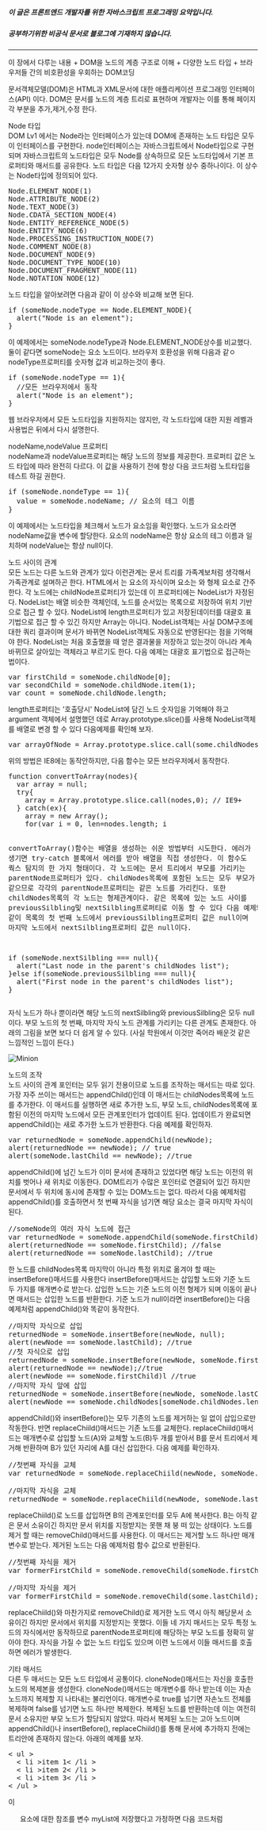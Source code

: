##### 이 글은 프론트엔드 개발자를 위한 자바스크립트 프로그래밍 요약입니다.
##### 공부하기위한 비공식 문서로 블로그에 기재하지 않습니다.
<hr>
이 장에서 다루는 내용  
+ DOM을 노드의 계층 구조로 이해  
+ 다양한 노드 타입
+ 브라우저들 간의 비호환성을 우회하는 DOM코딩  

문서객체모델(DOM)은 HTML과 XML문서에 대한 애플리케이션 프로그래밍 인터페이스(API) 이다. DOM은 문서를 노드의 계층 트리로 표현하며 개발자는 이를 통해 페이지 각 부분을 추가,제거,수정 한다.   

Node 타입  
DOM Lv1 에서는 Node라는 인터페이스가 있는데 DOM에 존재하는 노드 타입은 모두 이 인터페이스를 구현한다. node인터페이스는 자바스크립트에서 Node타입으로 구현되며 자바스크립트의 노드타입은 모두 Node를 상속하므로 모든 노드타입에서 기본 프로퍼티와 매서드를 공유한다. 노드 타입은 다음 12가지 숫자형 상수 중하나이다. 이 상수는 Node타입에 정의되어 있다.  
<pre>
Node.ELEMENT_NODE(1)
Node.ATTRIBUTE_NODE(2)
Node.TEXT_NODE(3)
Node.CDATA_SECTION_NODE(4)
Node.ENTITY_REFERENCE_NODE(5)
Node.ENTITY_NODE(6)
Node.PROCESSING_INSTRUCTION_NODE(7)
Node.COMMENT_NODE(8)
Node.DOCUMENT_NODE(9)
Node.DOCUMENT_TYPE_NODE(10)
Node.DOCUMENT_FRAGMENT_NODE(11)
Node.NOTATION_NODE(12)
</pre>
노드 타입을 알아보려면 다음과 같이 이 상수와 비교해 보면 된다.  
<pre>
if (someNode.nodeType == Node.ELEMENT_NODE){
  alert("Node is an element");
}
</pre>
이 예제에서는 someNode.nodeType과 Node.ELEMENT_NODE상수를 비교했다. 둘이 같다면 someNode는 요소 노드이다. 브라우저 호환성을 위해 다음과 같ㅇ nodeType프로퍼티를 숫자형 값과 비교하는것이 좋다.  
<pre>
if (someNode.nodeType == 1){
  //모든 브라우저에서 동작
  alert("Node is an element");
}
</pre>
웹 브라우저에서 모든 노드타입을 지원하지는 않지만, 각 노드타입에 대한 지원 레벨과 사용법은 뒤에서 다시 설명한다.  

nodeName,nodeValue 프로퍼티  
nodeName과 nodeValue프로퍼티는 해당 노드의 정보를 제공한다. 프로퍼티 값은 노드 타입에 따라 완전히 다르다. 이 값을 사용하기 전에 항상 다음 코드처럼 노트타입을 테스트 하길 권한다.  
<pre>
if (someNode.nondeType == 1){
  value = someNode.nodeName; // 요소의 테그 이름
}
</pre>
이 예제에서는 노드타입을 체크해서 노드가 요소임을 확인했다. 노드가 요소라면 nodeName값을 변수에 할당한다. 요소의 nodeName은 항상 요소의 테그 이름과 일치하며 nodeValue는 항상 null이다.  

노드 사이의 관계  
모든 노드는 다른 노드와 관계가 있다 이런관계는 문서 트리를 가족계보처럼 생각해서 가족관계로 설며하곤 한다. HTML에서 <body>는 <HTML>요소의 자식이며 <head>요소는 <body>와 형제 요소로 간주한다. 각 노드에는 childNode프로퍼티가 있는데 이 프로퍼티에는 NodeList가 자정된다. NodeList는 배열 비슷한 객체인데, 노드를 순서있는 목록으로 저장하여 위치 기반으로 접근 할 수 있다. NodeList에 length프로퍼티가 있고 저장된데이터를 대괄호 표기법으로 접근 할 수 있긴 하지만 Array는 아니다. NodeList객체는 사실 DOM구조에 대한 쿼리 결과이며 문서가 바뀌면 NodeList객체도 자동으로 반영된다는 점을 기억해야 한다. NodeList는 처음 호출했을 때 얻은 결과물을 저장하고 있는것이 아니라 계속 바뀌므로 살아있는 객체라고 부르기도 한다. 다음 예제는 대괄호 표기법으로 접근하는 법이다.   
<pre>
var firstChild = someNode.childNode[0];
var secondChild = someNode.childNode.item(1);
var count = someNode.childNode.length;
</pre>
length프로퍼티는 '호출당시' NodeList에 담긴 노드 숫자임을 기억해야 하고  argument 객체에서 설명했던 데로 Array.prototype.slice()를 사용해 NodeList객체를 배열로 변경 할 수 있다 다음예제를 확인해 보자.  
<pre>
var arrayOfNode = Array.prototype.slice.call(some.childNodes,0);
</pre>
위의 방법은 IE8에는 동작안하지만, 다음 함수는 모든 브라우저에서 동작한다.  
<pre>
function convertToArray(nodes){
  var array = null;
  try{
    array = Array.prototype.slice.call(nodes,0); // IE9+
  } catch(ex){
    array = new Array();
    for(var i = 0, len=nodes.length; i <len; i++){
      array.push(nodes[i]);
    }
  }
  return array;
}
</pre>
convertToArray()함수는 배열을 생성하는 쉬운 방법부터 시도한다. 에러가 생기면 try-catch 블록에서 에러를 받아 배열을 직접 생성한다. 이 함수도 쿽스 탐지의 한 가지 형태이다. 각 노드에는 문서 트리에서 부모를 가리키는 parentNode프로퍼티가 있다. childNodes목록에 포함된 노드는 모두 부모가 같으므로 각각의 parentNode프로퍼티는 같은 노드를 가리킨다. 또한 childNodes목록의 각 노드는 형제관계이다. 같은 목록에 있는 노드 사이를 previousSilbling및 nextSilbling프로퍼티로 이동 할 수 있다 다음 예제와 같이 목록의 첫 번째 노드에서 previousSilbling프로퍼티 값은 null이며 마지막 노드에서 nextSilbling프로퍼티 값은 null이다.  
<pre>
if (someNode.nextSilbling === null){
  alert("Last node in the parent's childNodes list");
}else if(someNode.previousSilbling === null){
  alert("First node in the parent's childNodes list");
}
</pre></pre>
자식 노드가 하나 뿐이라면 해당 노드의 nextSilbling와 previousSilbling은 모두 null 이다. 부모 노드의 첫 번째, 마지막 자식 노드 관계를 가리키는 다른 관계도 존재한다. 아래의 그림을 보면 보다 더 쉽게 알 수 있다. (사실 학원에서 이것만 죽어라 배운것 같은 느낌적인 느낌이 든다.)  

![Minion](https://github.com/jinyounghwa/i-dont-nothing-javascript/blob/master/image/dom_1.png)

노드의 조작  
노드 사이의 관계 포인터는 모두 읽기 전용이므로 노드를 조작하는 매서드는 따로 있다. 가장 자주 쓰이는 매서드는 appendChild()인데 이 매서드는 childNodes목록에 노드를 추가한다. 이 매서드를 실행하면 새로 추가한 노드, 부모 노드, childNodes목록에 포함된 이전의 마지막 노드에서 모든 관계포인터가 업데이트 된다. 업데이트가 완료되면 appendChild()는 새로 추가한 노드가 반환한다. 다음 예제를 확인하자.  
<pre>
var returnedNode = someNode.appendChild(newNode);
alert(returnedNode == newNode); // true
alert(someNode.lastChild == newNode); //true
</pre>
appendChild()에 넘긴 노드가 이미 문서에 존재하고 있었다면 해당 노드는 이전의 위치를 벗어나 새 위치로 이동한다. DOM트리가 수많은 포인터로 연결되어 있긴 하지만 문서에서 두 위치에 동시에 존재할 수 있는 DOM노드는 없다. 따라서 다음 예제처럼 appendChild()를 호출하면서 첫 번째 자식을 넘기면 해당 요소는 결국 마지막 자식이 된다.  
<pre>
//someNode의 여러 자식 노드에 접근
var returnedNode = someNode.appendChild(someNode.firstChild);
alert(returnedNode == someNode.firstChild); //false
alert(returnedNode == someNode.lastChild); //true
</pre>
한 노드를 childNodes목록 마지막이 아니라 특정 위치로 옮겨야 할 때는 insertBefore()매서드를 사용한다 insertBefore()매서드는 삽입할 노드와 기준 노드 두 가지를 매개변수로 받는다. 삽입한 노드는 기준 노드의 이전 형제가 되며 이동이 끝나면 매서드는 삽입한 노드를 반환한다. 기준 노드가 null이라면 insertBefore()는 다음 예제처럼 appendChild()와 똑같이 동작한다.  
<pre>
//마지막 자식으로 삽입
returnedNode = someNode.insertBefore(newNode, null);
alert(newNode == someNode.lastChild); //true
//첫 자식으로 삽입
returnedNode = someNode.insertBefore(newNode, someNode.firstChild);
alert(returnedNode == newNode);//true
alert(newNode == someNode.firstChild)l //true
//마지막 자식 앞에 삽입
returnedNode = someNode.insertBefore(newNode, someNode.lastChild);
alert(newNode == someNode.childNodes[someNode.childNodes.length-2]); //true
</pre>
appendChild()와 insertBefore()는 모두 기존의 노드를 제거하는 일 없이 삽입으로만 작동한다. 반면 replaceChiild()매서드는 기존 노드를 교체한다. replaceChiild()매서드는 매개변수로 삽입할 노드(A)와 교체할 노드(B)두 개를 받아서 B를 문서 트리에서 제거해 반환하며 B가 있던 자리에 A를 대신 삽입한다. 다음 예제를 확인하자.  
<pre>
//첫번째 자식을 교체
var returnedNode = someNode.replaceChiild(newNode, someNode.firstChild);

//마지막 자식을 교체
returnedNode = someNode.replaceChiild(newNode, someNode.lastChild);
</pre>
replaceChiild()로 노드를 삽입하면 B의 관계포인터를 모두 A에 복사한다. B는 아직 같은 문서 소유이긴 하지만 문서 위치를 지정받지는 못핸 채 붕 떠 있는 상태이다. 노드를 제거 할 때는 removeChild()매서드를 사용한다. 이 매서드는 제거할 노드 하나만 매개변수로 받는다. 제거된 노드는 다음 예제처럼 함수 값으로 반환된다.  
<pre>
//첫번째 자식을 제거
var formerFirstChild = someNode.removeChild(someNode.firstChild);

//마지막 자식을 제거
var formerFirstChild = someNode.removeChild(some.lastChild);
</pre>
replaceChiild()와 마찬가지로 removeChild()로 제거한 노드 역시 아직 해당문서 소유이긴 하지만 문서에서 위치를 지정받지는 못했다. 이들 네 가지 매서드는 모두 특정 노드의 자식에서만 동작하므로 parentNode프로퍼티에 해당하는 부모 노드를 정확히 알아야 한다. 자식을 가질 수 없는 노드 타입도 있으며 이런 노드에서 이들 매서드를 호출하면 에러가 발생한다.  

기타 매서드  
다른 두 매서드는 모든 노드 타입에서 공통이다. cloneNode()매서드는 자신을 호출한 노드의 복제본을 생성한다. cloneNode()매서드는 매개변수를 하나 받는데 이는 자손 노드까지 복제할 지 나타내는 불리언이다. 매개변수로 true를 넘기면 자손노드 전체를 복제하며 false를 넘기면 노드 하나만 복제한다. 복제된 노드를 반환하는데 이는 여전히 문서 소유지만 부모 노드가 할당되지 않았다. 따라서 복제된 노드는 고아 노드이며 appendChild()나 insertBefore(), replaceChiild()를 통해 문서에 추가하지 전에는 트리안에 존재하지 않는다. 아래의 예제를 보자.  
<pre>
< ul >
  < li >item 1< /li >
  < li >item 2< /li >
  < li >item 3< /li >
< /ul >
</pre>
이 <ul> 요소에 대한 참조를 변수 myList에 저장했다고 가정하면 다음 코드처럼
